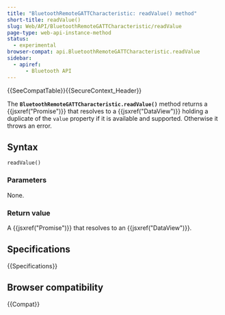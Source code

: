 ```yaml
---
title: "BluetoothRemoteGATTCharacteristic: readValue() method"
short-title: readValue()
slug: Web/API/BluetoothRemoteGATTCharacteristic/readValue
page-type: web-api-instance-method
status:
  - experimental
browser-compat: api.BluetoothRemoteGATTCharacteristic.readValue
sidebar:
  - apiref:
      - Bluetooth API
---
```


{{SeeCompatTable}}{{SecureContext_Header}}

The **`BluetoothRemoteGATTCharacteristic.readValue()`** method
returns a {{jsxref("Promise")}} that resolves to a {{jsxref("DataView")}} holding a
duplicate of the `value` property if it is available and supported. Otherwise
it throws an error.

## Syntax

```js-nolint
readValue()
```

### Parameters

None.

### Return value

A {{jsxref("Promise")}} that resolves to an {{jsxref("DataView")}}.

## Specifications

{{Specifications}}

## Browser compatibility

{{Compat}}
